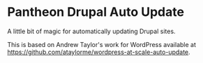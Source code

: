 # Pantheon Drupal Auto Update
A little bit of magic for automatically updating Drupal sites. 

This is based on Andrew Taylor's work for WordPress available at https://github.com/ataylorme/wordpress-at-scale-auto-update.
